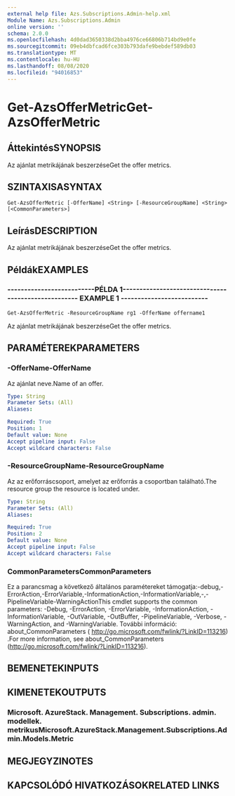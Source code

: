 ```yaml
---
external help file: Azs.Subscriptions.Admin-help.xml
Module Name: Azs.Subscriptions.Admin
online version: ''
schema: 2.0.0
ms.openlocfilehash: 4d0dad3650338d2bba4976ce66806b714bd9e0fe
ms.sourcegitcommit: 09eb4dbfcad6fce303b793dafe9bebdef589db03
ms.translationtype: MT
ms.contentlocale: hu-HU
ms.lasthandoff: 08/08/2020
ms.locfileid: "94016853"
---
```

# <span data-ttu-id="e1d47-101">Get-AzsOfferMetric</span><span class="sxs-lookup"><span data-stu-id="e1d47-101">Get-AzsOfferMetric</span></span>

## <span data-ttu-id="e1d47-102">Áttekintés</span><span class="sxs-lookup"><span data-stu-id="e1d47-102">SYNOPSIS</span></span>
<span data-ttu-id="e1d47-103">Az ajánlat metrikájának beszerzése</span><span class="sxs-lookup"><span data-stu-id="e1d47-103">Get the offer metrics.</span></span>

## <span data-ttu-id="e1d47-104">SZINTAXISA</span><span class="sxs-lookup"><span data-stu-id="e1d47-104">SYNTAX</span></span>

```
Get-AzsOfferMetric [-OfferName] <String> [-ResourceGroupName] <String> [<CommonParameters>]
```

## <span data-ttu-id="e1d47-105">Leírás</span><span class="sxs-lookup"><span data-stu-id="e1d47-105">DESCRIPTION</span></span>
<span data-ttu-id="e1d47-106">Az ajánlat metrikájának beszerzése</span><span class="sxs-lookup"><span data-stu-id="e1d47-106">Get the offer metrics.</span></span>

## <span data-ttu-id="e1d47-107">Példák</span><span class="sxs-lookup"><span data-stu-id="e1d47-107">EXAMPLES</span></span>

### <span data-ttu-id="e1d47-108">--------------------------PÉLDA 1--------------------------</span><span class="sxs-lookup"><span data-stu-id="e1d47-108">-------------------------- EXAMPLE 1 --------------------------</span></span>
```
Get-AzsOfferMetric -ResourceGroupName rg1 -OfferName offername1
```

<span data-ttu-id="e1d47-109">Az ajánlat metrikájának beszerzése</span><span class="sxs-lookup"><span data-stu-id="e1d47-109">Get the offer metrics.</span></span>

## <span data-ttu-id="e1d47-110">PARAMÉTEREK</span><span class="sxs-lookup"><span data-stu-id="e1d47-110">PARAMETERS</span></span>

### <span data-ttu-id="e1d47-111">-OfferName</span><span class="sxs-lookup"><span data-stu-id="e1d47-111">-OfferName</span></span>
<span data-ttu-id="e1d47-112">Az ajánlat neve.</span><span class="sxs-lookup"><span data-stu-id="e1d47-112">Name of an offer.</span></span>

```yaml
Type: String
Parameter Sets: (All)
Aliases: 

Required: True
Position: 1
Default value: None
Accept pipeline input: False
Accept wildcard characters: False
```

### <span data-ttu-id="e1d47-113">-ResourceGroupName</span><span class="sxs-lookup"><span data-stu-id="e1d47-113">-ResourceGroupName</span></span>
<span data-ttu-id="e1d47-114">Az az erőforráscsoport, amelyet az erőforrás a csoportban található.</span><span class="sxs-lookup"><span data-stu-id="e1d47-114">The resource group the resource is located under.</span></span>

```yaml
Type: String
Parameter Sets: (All)
Aliases: 

Required: True
Position: 2
Default value: None
Accept pipeline input: False
Accept wildcard characters: False
```

### <span data-ttu-id="e1d47-115">CommonParameters</span><span class="sxs-lookup"><span data-stu-id="e1d47-115">CommonParameters</span></span>
<span data-ttu-id="e1d47-116">Ez a parancsmag a következő általános paramétereket támogatja:-debug,-ErrorAction,-ErrorVariable,-InformationAction,-InformationVariable,-,-PipelineVariable-WarningAction</span><span class="sxs-lookup"><span data-stu-id="e1d47-116">This cmdlet supports the common parameters: -Debug, -ErrorAction, -ErrorVariable, -InformationAction, -InformationVariable, -OutVariable, -OutBuffer, -PipelineVariable, -Verbose, -WarningAction, and -WarningVariable.</span></span> <span data-ttu-id="e1d47-117">További információ: about_CommonParameters ( http://go.microsoft.com/fwlink/?LinkID=113216) .</span><span class="sxs-lookup"><span data-stu-id="e1d47-117">For more information, see about_CommonParameters (http://go.microsoft.com/fwlink/?LinkID=113216).</span></span>

## <span data-ttu-id="e1d47-118">BEMENETEK</span><span class="sxs-lookup"><span data-stu-id="e1d47-118">INPUTS</span></span>

## <span data-ttu-id="e1d47-119">KIMENETEK</span><span class="sxs-lookup"><span data-stu-id="e1d47-119">OUTPUTS</span></span>

### <span data-ttu-id="e1d47-120">Microsoft. AzureStack. Management. Subscriptions. admin. modellek. metrikus</span><span class="sxs-lookup"><span data-stu-id="e1d47-120">Microsoft.AzureStack.Management.Subscriptions.Admin.Models.Metric</span></span>

## <span data-ttu-id="e1d47-121">MEGJEGYZI</span><span class="sxs-lookup"><span data-stu-id="e1d47-121">NOTES</span></span>

## <span data-ttu-id="e1d47-122">KAPCSOLÓDÓ HIVATKOZÁSOK</span><span class="sxs-lookup"><span data-stu-id="e1d47-122">RELATED LINKS</span></span>

